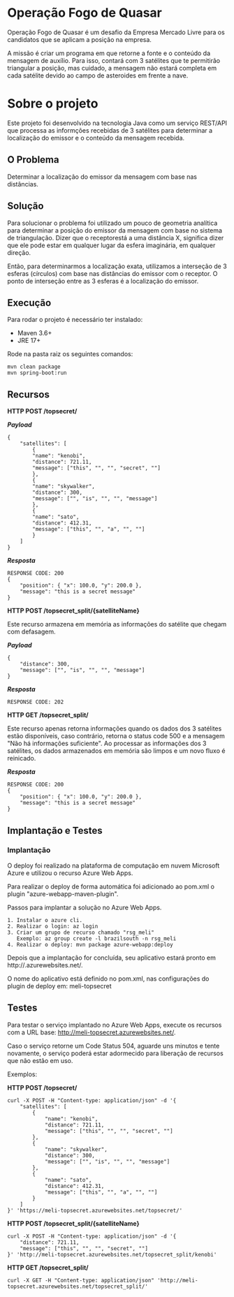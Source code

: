 # Operação Fogo de Quasar

Operação Fogo de Quasar é um desafio da Empresa Mercado Livre para os candidatos que se aplicam a posição na empresa.

A missão é criar um programa em que retorne a fonte e o conteúdo da mensagem de auxílio. Para isso, contará com 3 satélites que te permitirão triangular a posição, mas cuidado, a mensagem não estará completa em cada satélite devido ao campo de asteroides em frente a nave.

# Sobre o projeto 

Este projeto foi desenvolvido na tecnologia Java como um serviço REST/API que processa as informções recebidas de 3 satélites para determinar a localização do emissor e o conteúdo da mensagem recebida.

## O Problema 

Determinar a localização do emissor da mensagem com base nas distâncias.

## Solução

Para solucionar o problema foi utilizado um pouco de geometria analítica para determinar a posição do emissor da mensagem com base no sistema de triangulação. Dizer que o receptorestá a uma distância X, significa dizer que ele pode estar em qualquer lugar da esfera imaginária, em qualquer direção. 

Então, para determinarmos a localização exata, utilizamos a interseção de 3 esferas (círculos) com base nas distâncias do emissor com o receptor. O ponto de interseção entre as 3 esferas é a localização do emissor.

## Execução 

Para rodar o projeto é necessário ter instalado:

* Maven 3.6+
* JRE 17+

Rode na pasta raiz os seguintes comandos:

    mvn clean package
    mvn spring-boot:run

## Recursos

**HTTP POST /topsecret/**

***Payload***

    {
        "satellites": [
            {
            "name": "kenobi",
            "distance": 721.11,
            "message": ["this", "", "", "secret", ""]
            },
            {
            "name": "skywalker",
            "distance": 300,
            "message": ["", "is", "", "", "message"]
            },
            {
            "name": "sato",
            "distance": 412.31,
            "message": ["this", "", "a", "", ""]
            }
        ]
    }

***Resposta***

    RESPONSE CODE: 200 
    {
        "position": { "x": 100.0, "y": 200.0 },
        "message": "this is a secret message" 
    }

**HTTP POST /topsecret_split/{satelliteName}**

Este recurso armazena em memória as informações do satélite que chegam com defasagem. 

***Payload***

    {
        "distance": 300,
        "message": ["", "is", "", "", "message"]
    }

***Resposta***

    RESPONSE CODE: 202


**HTTP GET /topsecret_split/**

Este recurso apenas retorna informações quando os dados dos 3 satélites estão disponíveis, caso contrário, retorna o status code 500 e a mensagem "Não há informações suficiente". Ao processar as informações dos 3 satélites, os dados armazenados em memória são limpos e um novo fluxo é reinicado.

***Resposta***

    RESPONSE CODE: 200 
    {
        "position": { "x": 100.0, "y": 200.0 },
        "message": "this is a secret message" 
    }


## Implantação e Testes

### Implantação
O deploy foi realizado na plataforma de computação em nuvem Microsoft Azure e utilizou o recurso Azure Web Apps.

Para realizar o deploy de forma automática foi adicionado ao pom.xml o plugin "azure-webapp-maven-plugin". 

Passos para implantar a solução no Azure Web Apps.

    1. Instalar o azure cli.
    2. Realizar o login: az login
    3. Criar um grupo de recurso chamado "rsg_meli" 
       Exemplo: az group create -l brazilsouth -n rsg_meli
    4. Realizar o deploy: mvn package azure-webapp:deploy

Depois que a implantação for concluída, seu aplicativo estará pronto em http://<appName>.azurewebsites.net/.

O nome do aplicativo está definido no pom.xml, nas configurações do plugin de deploy em: <appName>meli-topsecret</appName>

## Testes

Para testar o serviço implantado no Azure Web Apps, execute os recursos com a URL base: http://meli-topsecret.azurewebsites.net/.

Caso o serviço retorne um Code Status 504, aguarde uns minutos e tente novamente, o serviço poderá estar adormecido para liberação de recursos que não estão em uso.

Exemplos: 

**HTTP POST /topsecret/**

    curl -X POST -H "Content-type: application/json" -d '{
        "satellites": [
            {
                "name": "kenobi",
                "distance": 721.11,
                "message": ["this", "", "", "secret", ""]
            },
            {
                "name": "skywalker",
                "distance": 300,
                "message": ["", "is", "", "", "message"]
            },
            {
                "name": "sato",
                "distance": 412.31,
                "message": ["this", "", "a", "", ""]
            }
        ]
    }' 'https://meli-topsecret.azurewebsites.net/topsecret/'



**HTTP POST /topsecret_split/{satelliteName}**

    curl -X POST -H "Content-type: application/json" -d '{
        "distance": 721.11,
        "message": ["this", "", "", "secret", ""]
    }' 'http://meli-topsecret.azurewebsites.net/topsecret_split/kenobi'    

**HTTP GET /topsecret_split/**

    curl -X GET -H "Content-type: application/json" 'http://meli-topsecret.azurewebsites.net/topsecret_split/'

